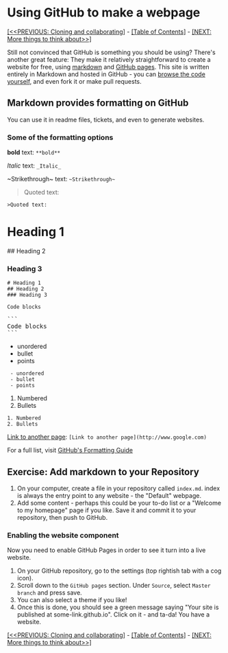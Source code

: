 # Using GitHub to make a webpage

[[<<PREVIOUS: Cloning and collaborating]](git-02-cloning-and-collaborating) -
[[Table of Contents]](../../index) - [[NEXT: More things to think about>>]](git-04-more-advanced-things-to-think-about)

Still not convinced that GitHub is something you should be using? There's another great feature: They make it relatively straightforward to create a website for free, using [markdown](https://help.github.com/categories/writing-on-github/) and [GitHub pages](https://pages.github.com/). This site is written entirely in Markdown and hosted in GitHub - you can [browse the code yourself](https://github.com/open-source-for-researchers/open-source-workshop), and even fork it or make pull requests.

## Markdown provides formatting on GitHub

You can use it in readme files, tickets, and even to generate websites.

### Some of the formatting options

**bold** text: `**bold**`

_Italic_ text: `_Italic_`

~Strikethrough~ text: `~Strikethrough~`

>Quoted text:

`>Quoted text:`


# Heading 1
## Heading 2
### Heading 3

```
# Heading 1
## Heading 2
### Heading 3
```

```
Code blocks
```

<pre>
```
Code blocks
```
</pre>

 - unordered
 - bullet
 - points


 ```
  - unordered
  - bullet
  - points
 ```


 1. Numbered
 2. Bullets


 ```
 1. Numbered
 2. Bullets
 ```

[Link to another page](http://www.google.com): `[Link to another page](http://www.google.com)`

For a full list, visit [GitHub's Formatting Guide](https://help.github.com/articles/basic-writing-and-formatting-syntax/#styling-text)

## Exercise: Add markdown to your Repository

1. On your computer, create a file in your repository called `index.md`. index is always the entry point to any website - the "Default" webpage.
2. Add some content - perhaps this could be your to-do list or a "Welcome to my homepage" page if you like. Save it and commit it to your repository, then push to GitHub.

### Enabling the website component

Now you need to enable GitHub Pages in order to see it turn into a live website.

1. On your GitHub repository, go to the settings (top rightish tab with a cog icon).
2. Scroll down to the `GitHub pages` section. Under `Source`, select `Master branch` and press save.
3. You can also select a theme if you like!
4. Once this is done, you should see a green message saying "Your site is published at some-link.github.io". Click on it - and ta-da! You have a website.

[[<<PREVIOUS: Cloning and collaborating]](git-02-cloning-and-collaborating) -
[[Table of Contents]](../../index) - [[NEXT: More things to think about>>]](git-04-more-advanced-things-to-think-about)
